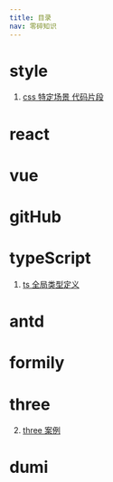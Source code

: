 ```yaml
---
title: 目录
nav: 零碎知识
---
```


# style

1. [css 特定场景 代码片段](../knowledge/style-css)

# react

# vue

# gitHub

# typeScript

1. [ts 全局类型定义](../knowledge/ts-global)

# antd

# formily

# three

2. [three 案例](../knowledge/three-case)

# dumi
